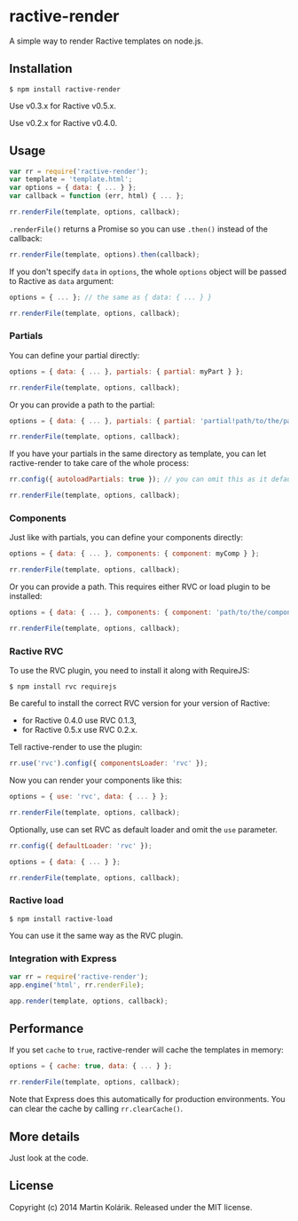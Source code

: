 # ractive-render

A simple way to render Ractive templates on node.js.

## Installation

```
$ npm install ractive-render
```

Use v0.3.x for Ractive v0.5.x.

Use v0.2.x for Ractive v0.4.0.

## Usage

```js
var rr = require('ractive-render');
var template = 'template.html';
var options = { data: { ... } };
var callback = function (err, html) { ... };

rr.renderFile(template, options, callback);
```

```.renderFile()``` returns a Promise so you can use ```.then()``` instead of the callback:
```js
rr.renderFile(template, options).then(callback);
```

If you don't specify ```data``` in ```options```, the whole ```options``` object will be passed to Ractive as ```data``` argument:
```js
options = { ... }; // the same as { data: { ... } }

rr.renderFile(template, options, callback);
```

### Partials
You can define your partial directly:
```js
options = { data: { ... }, partials: { partial: myPart } };

rr.renderFile(template, options, callback);
```

Or you can provide a path to the partial:
```js
options = { data: { ... }, partials: { partial: 'partial!path/to/the/partial' } };

rr.renderFile(template, options, callback);
```

If you have your partials in the same directory as template, you can let ractive-render to take care of the whole process:
```js
rr.config({ autoloadPartials: true }); // you can omit this as it defaults to true

rr.renderFile(template, options, callback);
```

### Components
Just like with partials, you can define your components directly:
```js
options = { data: { ... }, components: { component: myComp } };

rr.renderFile(template, options, callback);
```

Or you can provide a path. This requires either RVC or load plugin to be installed:
```js
options = { data: { ... }, components: { component: 'path/to/the/component' } };

rr.renderFile(template, options, callback);
```

### Ractive RVC
To use the RVC plugin, you need to install it along with RequireJS:
```
$ npm install rvc requirejs
```
Be careful to install the correct RVC version for your version of Ractive:

- for Ractive 0.4.0 use RVC 0.1.3,
- for Ractive 0.5.x use RVC 0.2.x.

Tell ractive-render to use the plugin:
```js
rr.use('rvc').config({ componentsLoader: 'rvc' });
```

Now you can render your components like this:
```js
options = { use: 'rvc', data: { ... } };

rr.renderFile(template, options, callback);
```

Optionally, use can set RVC as default loader and omit the ```use``` parameter.
```js
rr.config({ defaultLoader: 'rvc' });

options = { data: { ... } };

rr.renderFile(template, options, callback);
```

### Ractive load
```
$ npm install ractive-load
```

You can use it the same way as the RVC plugin.

### Integration with Express

```js
var rr = require('ractive-render');
app.engine('html', rr.renderFile);

app.render(template, options, callback);
```

## Performance
If you set ```cache``` to ```true```, ractive-render will cache the templates in memory:
```js
options = { cache: true, data: { ... } };

rr.renderFile(template, options, callback);
```

Note that Express does this automatically for production environments. You can clear the cache by calling ```rr.clearCache()```.

## More details
Just look at the code.

## License
Copyright (c) 2014 Martin Kolárik. Released under the MIT license.
